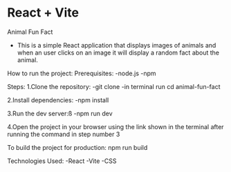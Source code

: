 # React + Vite

Animal Fun Fact

- This is a simple React application that displays images of animals and when an user clicks on an image it will display a random fact about the animal.

How to run the project:
    Prerequisites:
    -node.js
    -npm

Steps:
1.Clone the repository:
    -git clone <ssh link>
    -in terminal run cd animal-fun-fact

2.Install dependencies:
    -npm install

3.Run the dev server:ß
    -npm run dev

4.Open the project in your browser using the link shown in the terminal after running the command in step number 3

To build the project for production: npm run build

Technologies Used:
-React
-Vite 
-CSS
